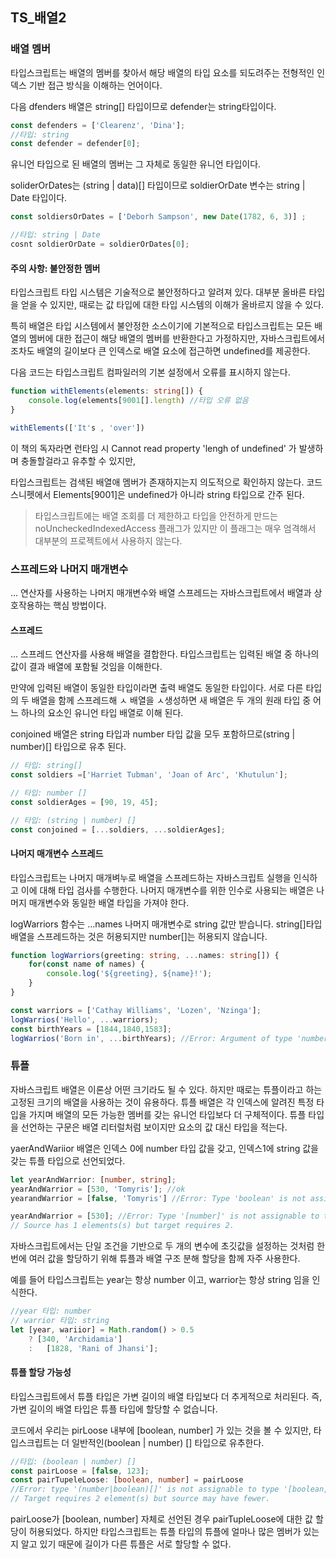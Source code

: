 ## TS_배열2



### 배열 멤버

타입스크립트는 배열의 멤버를 찾아서 해당 배열의 타입 요소를 되도려주는 전형적인 인덱스 기반 접근 방식을 이해하는 언어이다.

다음 dfenders 배열은 string[] 타입이므로 defender는 string타입이다.

```typescript
const defenders = ['Clearenz', 'Dina'];
//타입: string
const defender = defender[0];
```

유니언 타입으로 된 배열의 멤버는 그 자체로 동일한 유니언 타입이다.

soliderOrDates는 (string | data)[]  타입이므로 soldierOrDate 변수는 string | Date 타입이다.

```typescript
const soldiersOrDates = ['Deborh Sampson', new Date(1782, 6, 3)] ;

//타입: string | Date
cosnt soldierOrDate = soldierOrDates[0];
```



#### 주의 사항: 불안정한 멤버

타입스크립트 타입 시스템은 기술적으로 불안정하다고 알려져 있다. 대부분 올바른 타입을 얻을 수 있지만, 때로는 값 타입에 대한 타입 시스템의 이해가 올바르지 않을 수 있다.

특히 배열은 타입 시스템에서 불안정한 소스이기에 기본적으로 타입스크립트는 모든 배열의 멤버에 대한 접근이 해당 배열의 멤버를 반환한다고 가정하지만, 자바스크립트에서 조차도 배열의 길이보다 큰 인덱스로 배열 요소에 접근하면 undefined를 제공한다.



다음 코드는 타입스크립트 컴파일러의 기본 설정에서 오류를 표시하지 않는다.

```typescript
function withElements(elements: string[]) {
	console.log(elements[9001[].length) //타입 오류 없음
}

withElements(['It's , 'over'])
```

이 책의 독자라면 런타임 시 Cannot read property 'lengh of undefined' 가 발생하며 충돌할걸라고 유추할 수 있지만,

타입스크립트는 검색된 배열애 멤버가 존재하지는지 의도적으로 확인하지 않는다. 코드 스니펫에서 Elements[9001]은 undefined가 아니라 string 타입으로 간주 된다.

> 타입스크립트에는 배열 조회를 더 제한하고 타입을 안전하게 만드는  noUncheckedIndexedAccess 플래그가 있지만 이 플래그는 매우 엄격해서 대부분의 프로젝트에서 사용하지 않는다.



### 스프레드와 나머지 매개변수

... 연산자를 사용하는 나머지 매개변수와 배열 스프레드는 자바스크립트에서 배열과 상호작용하는 핵심 방법이다.



#### 스프레드 

... 스프레드 연산자를 사용해 배열을 결합한다. 타입스크립트는 입력된 배열 중 하나의 값이 결과 배열에 포함될 것임을 이해한다.

만약에 입력된 배열이 동일한 타입이라면 출력 배열도 동일한 타입이다. 서로 다른 타입의 두 배열을 함께 스프레드해 ㅅ 배열을 ㅅ생성하면 새 배열은 두 개의 원래 타입 중 어느 하나의 요소인 유니언 타입 배열로 이해 된다.

conjoined 배열은 string 타입과 number 타입 값을 모두 포함하므로(string | number)[]  타입으로 유추 된다.

```typescript
// 타입: string[]
const soldiers =['Harriet Tubman', 'Joan of Arc', 'Khutulun'];

// 타입: number []
const soldierAges = [90, 19, 45];

// 타입: (string | number) []
const conjoined = [...soldiers, ...soldierAges];
```

 

#### 나머지 매개변수 스프레드

타입스크립트는 나머지 매개벼누로 배열을 스프레드하는 자바스크립트 실행을 인식하고 이에 대해 타입 검사를 수행한다. 나머지 매개변수를 위한 인수로 사용되는 배열은  나머지 매개변수와 동일한 배열 타입을 가져야 한다.

logWarriors 함수는 ...names 나머지 매개변수로 string 값만 받습니다. string[]타입 배열을 스프레드하는 것은 허용되지만 number[]는 허용되지 않습니다.

```typescript
function logWarriors(greeting: string, ...names: string[]) {
	for(const name of names) {
		console.log('${greeting}, ${name}!');
	}
}

const warriors = ['Cathay Williams', 'Lozen', 'Nzinga'];
logWarrios('Hello', ...warriors);
const birthYears = [1844,1840,1583];
logWarrios('Born in', ...birthYears); //Error: Argument of type 'number' is not assignable to parameter of type 'string'
```



### 튜플

자바스크립트 배열은 이론상 어떤 크기라도 될 수 있다. 하지만 때로는 튜플이라고 하는 고정된 크기의 배열을 사용하는 것이 유용하다. 튜플 배열은 각 인덱스에 알려진 특정 타입을 가지며 배열의 모든 가능한 멤버를 갖는 유니언 타입보다 더 구체적이다. 튜플 타입을 선언하는 구문은 배열 리터럴처럼 보이지만 요소의 값 대신 타입을 적는다.

yaerAndWariior 배열은 인덱스 0에 number 타입 값을 갖고, 인덱스1에 string 값을 갖는 튜플 타입으로 선언되었다.

```typescript
let yearAndWarrior: [number, string];
yearAndWarrior = [530, 'Tomyris']; //ok
yearandWarrior = [false, 'Tomyris'] //Error: Type 'boolean' is not assignable to type 'number'

yearAndWarrior = [530]; //Error: Type '[number]' is not assignable to type '[number, string]'
// Source has 1 elements(s) but target requires 2.
```

자바스크립트에서는 단일 조건을 기반으로 두 개의 변수에 초깃값을 설정하는 것처럼 한 번에 여러 값을 할당하기 위해 튜플과 배열 구조 분해 할당을 함께 자주 사용한다.

예를 들어 타입스크립트는 year는 항상 number 이고, warrior는 항상 string 임을 인식한다.

```typescript
//year 타입: number
// warrior 타입: string
let [year, wariior] = Math.random() > 0.5
	? [340, 'Archidamia']
	:	[1828, 'Rani of Jhansi'];
```



#### 튜플 할당 가능성

타입스크립트에서 튜플 타입은 가변 길이의 배열 타입보다 더 추게적으로 처리된다. 즉, 가변 길이의 배열 타입은 튜플 타입에 할당할 수 없습니다.

코드에서 우리는 pirLoose 내부에 [boolean, number] 가 있는 것을 볼 수 있지만, 타입스크립트는 더 일반적인(boolean | number) [] 타입으로 유추한다.

```typescript
//타입: (boolean | number) []
const pairLoose = [false, 123];
const pairTupeleLoose: [boolean, number] = pairLoose
//Error: type '(number|boolean)[]' is not assignable to type '[boolean, number]'
// Target requires 2 element(s) but source may have fewer.
```

pairLoose가 [boolean, number] 자체로 선언된 경우 pairTupleLoose에 대한 값 할당이 허용되었다. 하지만 타입스크립트는 튜플 타입의 튜플에 얼마나 많은 멤버가 있는지 알고 있기 때문에 길이가 다른 튜플은 서로 할당할 수 없다.

